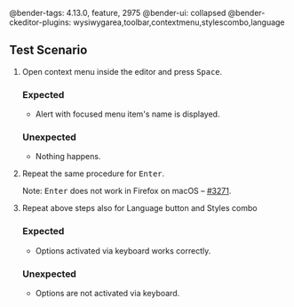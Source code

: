@bender-tags: 4.13.0, feature, 2975
@bender-ui: collapsed
@bender-ckeditor-plugins: wysiwygarea,toolbar,contextmenu,stylescombo,language

## Test Scenario

1. Open context menu inside the editor and press <kbd>Space</kbd>.
   ### Expected

	* Alert with focused menu item's name is displayed.

   ### Unexpected

	* Nothing happens.
2. Repeat the same procedure for <kbd>Enter</kbd>.

   Note: <kbd>Enter</kbd> does not work in Firefox on
   macOS – [#3271](https://github.com/ckeditor/ckeditor4/issues/3271).
3. Repeat above steps also for Language button and Styles combo
   ### Expected

	* Options activated via keyboard works correctly.

   ### Unexpected

	* Options are not activated via keyboard.
